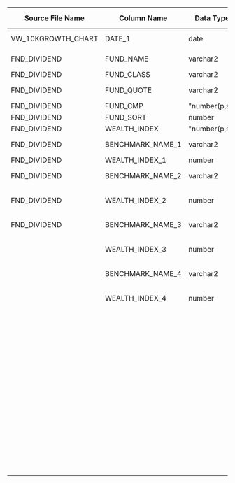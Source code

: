 |	Source File Name	|	Column Name	|	Data Type	|	Length	|	Nullable	|	PK	|	BK	|		|		|		|		|	Table Name	|	Target Table Name	|	Data Type	|	Length	|	Nullable	|	PK	|		|
|	---	|	---	|	---	|	---	|	---	|	---	|	---	|	---	|	---	|	---	|	---	|	---	|	---	|	---	|	---	|	---	|	---	|	---	|
|	VW_10KGROWTH_CHART	|	DATE_1	|	date	|	19	|		|		|		|	convert string of date in the format 'YYYY-MM-DD'	|	"TO_CHAR(DATE_IN,'yyyy-mm-dd')"	|		|		|	TEN_K_CHART	|	date	|	string	|	10	|		|		|		|
|	FND_DIVIDEND	|	FUND_NAME	|	varchar2	|	50	|		|		|		|	Trim the empty space in FUND_NAME	|	LTRIM(RTRIM(FUND_NAME_IN))	|		|		|	TEN_K_CHART	|	fund_name	|	string	|	255	|		|		|		|
|	FND_DIVIDEND	|	FUND_CLASS	|	varchar2	|	100	|		|		|		|		|		|		|		|		|		|		|		|		|		|		|
|	FND_DIVIDEND	|	FUND_QUOTE	|	varchar2	|	8	|		|		|		|	Reove the Empty space in 'FUND_QUOTE'	|	LTRIM(RTRIM(FUND_QUOTE_IN))	|		|		|	TEN_K_CHART	|	fund_quote	|	string	|	25	|		|		|		|
|	FND_DIVIDEND	|	FUND_CMP	|	"number(p,s)"	|	10	|		|		|		|		|		|		|		|		|		|		|		|		|		|		|
|	FND_DIVIDEND	|	FUND_SORT	|	number	|	15	|		|		|		|		|		|		|		|		|		|		|	13	|		|		|		|
|	FND_DIVIDEND	|	WEALTH_INDEX	|	"number(p,s)"	|	27	|		|		|		|	"ROUND(WEALTH_INDEX_IN,11)"	|	"ROUND(WEALTH_INDEX_IN,11)"	|		|		|	TEN_K_CHART	|	wealth_index	|	string	|	13	|		|		|		|
|	FND_DIVIDEND	|	BENCHMARK_NAME_1	|	varchar2	|	150	|		|		|		|	Reove the Empty space in 'BENCHMARK_NAME_1'	|	LTRIM(RTRIM(BENCHMARK_NAME_1_IN))	|		|		|	TEN_K_CHART	|	benchmark_name_1	|	string	|	255	|		|		|		|
|	FND_DIVIDEND	|	WEALTH_INDEX_1	|	number	|	15	|		|		|		|	"ROUND(WEALTH_INDEX_1_IN,11)"	|	"ROUND(WEALTH_INDEX_1_IN,11)"	|		|		|	TEN_K_CHART	|	wealth_index_1	|	string	|	9	|		|		|		|
|	FND_DIVIDEND	|	BENCHMARK_NAME_2	|	varchar2	|	150	|		|		|		|	Reove the Empty space in 'BENCHMARK_NAME_2'	|	LTRIM(RTRIM(BENCHMARK_NAME_2_IN))	|		|		|	TEN_K_CHART	|	benchmark_name_2	|	string	|	255	|		|		|		|
|	FND_DIVIDEND	|	WEALTH_INDEX_2	|	number	|	15	|		|		|		|	IF WEALTH_INDEX_2 is valid then ROUND(WEALTH_INDEX_2 else populate NULL	|	"IIF (NOT ISNULL(WEALTH_INDEX_2_IN),ROUND(WEALTH_INDEX_2_IN,11),NULL)"	|		|		|	TEN_K_CHART	|	wealth_index_2	|	string	|	9	|		|		|		|
|	FND_DIVIDEND	|	BENCHMARK_NAME_3	|	varchar2	|	150	|		|		|		|	Reove the Empty space in 'BENCHMARK_NAME_3'	|	LTRIM(RTRIM(BENCHMARK_NAME_3_IN))	|		|		|	TEN_K_CHART	|	benchmark_name_3	|	string	|	255	|		|		|		|
|		|	WEALTH_INDEX_3	|	number	|	15	|		|		|		|	IF WEALTH_INDEX_3 is valid then ROUND(WEALTH_INDEX_3 else populate NULL	|	"IIF (NOT ISNULL(WEALTH_INDEX_3_IN),ROUND(WEALTH_INDEX_3_IN,11),NULL)"	|		|		|	TEN_K_CHART	|	wealth_index_3	|	string	|	9	|		|		|		|
|		|	BENCHMARK_NAME_4	|	varchar2	|	305	|		|		|		|	Reove the Empty space in 'BENCHMARK_NAME_4'	|	LTRIM(RTRIM(BENCHMARK_NAME_4_IN))	|		|		|	TEN_K_CHART	|	benchmark_name_4	|	string	|	255	|		|		|		|
|		|	WEALTH_INDEX_4	|	number	|	15	|		|		|		|	IF WEALTH_INDEX_4 is valid then ROUND(WEALTH_INDEX_4 else populate NULL	|	"IIF (NOT ISNULL(WEALTH_INDEX_4_IN),ROUND(WEALTH_INDEX_4_IN,11),NULL)"	|		|		|	TEN_K_CHART	|	wealth_index_4	|	string	|	9	|		|		|		|
|		|		|		|		|		|		|		|		|		|		|		|		|		|		|		|		|		|		|
|		|		|		|		|		|		|		|		|		|		|		|		|		|		|		|		|		|		|
|		|		|		|		|		|		|		|		|		|		|		|		|		|		|		|		|		|		|
|		|		|		|		|		|		|		|		|		|		|		|		|		|		|		|		|		|		|
|		|		|		|		|		|		|		|		|		|		|		|		|		|		|		|		|		|		|
|		|		|		|		|		|		|		|		|		|		|		|		|		|		|		|		|		|		|
|		|		|		|		|		|		|		|		|		|		|		|		|		|		|		|		|		|		|
|		|		|		|		|		|		|		|		|		|		|		|		|		|		|		|		|		|		|
|		|		|		|		|		|		|		|		|		|		|		|		|		|		|		|		|		|		|
|		|		|		|		|		|		|		|		|		|		|		|		|		|		|		|		|		|		|
|		|		|		|		|		|		|		|		|		|		|		|		|		|		|		|		|		|		|
|		|		|		|		|		|		|		|		|		|		|		|		|		|		|		|		|		|		|
|		|		|		|		|		|		|		|		|		|		|		|		|		|		|		|		|		|		|
|		|		|		|		|		|		|		|		|		|		|		|		|		|		|		|		|		|		|
|		|		|		|		|		|		|		|		|		|		|		|		|		|		|		|		|		|		|
|		|		|		|		|		|		|		|		|		|		|		|		|		|		|		|		|		|		|
|		|		|		|		|		|		|		|		|		|		|		|		|		|		|		|		|		|		|
|		|		|		|		|		|		|		|		|		|		|		|		|		|		|		|		|		|		|
|		|		|		|		|		|		|		|		|		|		|		|		|		|		|		|		|		|		|
|		|		|		|		|		|		|		|		|		|		|		|		|		|		|		|		|		|		|
|		|		|		|		|		|		|		|		|		|		|		|		|		|		|		|		|		|		|
|		|		|		|		|		|		|		|		|		|		|		|		|		|		|		|		|		|		|
|		|		|		|		|		|		|		|		|		|		|		|		|		|		|		|		|		|		|
|		|		|		|		|		|		|		|		|		|		|		|		|		|		|		|		|		|		|
|		|		|		|		|		|		|		|		|		|		|		|		|		|		|		|		|		|		|
|		|		|		|		|		|		|		|		|		|		|		|		|		|		|		|		|		|		|
|		|		|		|		|		|		|		|		|		|		|		|		|		|		|		|		|		|		|
|		|		|		|		|		|		|		|		|		|		|		|		|		|		|		|		|		|		|
|		|		|		|		|		|		|		|		|		|		|		|		|		|		|		|		|		|		|
|		|		|		|		|		|		|		|		|		|		|		|		|		|		|		|		|		|		|
|		|		|		|		|		|		|		|		|		|		|		|		|		|		|		|		|		|		|
|		|		|		|		|		|		|		|		|		|		|		|		|		|		|		|		|		|		|
|		|		|		|		|		|		|		|		|		|		|		|		|		|		|		|		|		|		|
|		|		|		|		|		|		|		|		|		|		|		|		|		|		|		|		|		|		|
|		|		|		|		|		|		|		|		|		|		|		|		|		|		|		|		|		|		|
|		|		|		|		|		|		|		|		|		|		|		|		|		|		|		|		|		|		|
|		|		|		|		|		|		|		|		|		|		|		|		|		|		|		|		|		|		|
|		|		|		|		|		|		|		|		|		|		|		|		|		|		|		|		|		|		|
|		|		|		|		|		|		|		|		|		|		|		|		|		|		|		|		|		|		|
|		|		|		|		|		|		|		|		|		|		|		|		|		|		|		|		|		|		|
|		|		|		|		|		|		|		|		|		|		|		|		|		|		|		|		|		|		|
|		|		|		|		|		|		|		|		|		|		|		|		|		|		|		|		|		|		|
|		|		|		|		|		|		|		|		|		|		|		|		|		|		|		|		|		|		|
|		|		|		|		|		|		|		|		|		|		|		|		|		|		|		|		|		|		|
|		|		|		|		|		|		|		|		|		|		|		|		|		|		|		|		|		|		|
|		|		|		|		|		|		|		|		|		|		|		|		|		|		|		|		|		|		|
|		|		|		|		|		|		|		|		|		|		|		|		|		|		|		|		|		|		|
|		|		|		|		|		|		|		|		|		|		|		|		|		|		|		|		|		|		|
|		|		|		|		|		|		|		|		|		|		|		|		|		|		|		|		|		|		|
|		|		|		|		|		|		|		|		|		|		|		|		|		|		|		|		|		|		|
|		|		|		|		|		|		|		|		|		|		|		|		|		|		|		|		|		|		|
|		|		|		|		|		|		|		|		|		|		|		|		|		|		|		|		|		|		|
|		|		|		|		|		|		|		|		|		|		|		|		|		|		|		|		|		|		|
|		|		|		|		|		|		|		|		|		|		|		|		|		|		|		|		|		|		|
|		|		|		|		|		|		|		|		|		|		|		|		|		|		|		|		|		|		|
|		|		|		|		|		|		|		|		|		|		|		|		|		|		|		|		|		|		|
|		|		|		|		|		|		|		|		|		|		|		|		|		|		|		|		|		|		|
|		|		|		|		|		|		|		|		|		|		|		|		|		|		|		|		|		|		|
|		|		|		|		|		|		|		|		|		|		|		|		|		|		|		|		|		|		|
|		|		|		|		|		|		|		|		|		|		|		|		|		|		|		|		|		|		|
|		|		|		|		|		|		|		|		|		|		|		|		|		|		|		|		|		|		|
|		|		|		|		|		|		|		|		|		|		|		|		|		|		|		|		|		|		|
